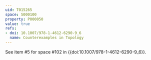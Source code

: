 ```yaml
---
uid: T015265
space: S000100
property: P000050
value: true
refs:
- doi: 10.1007/978-1-4612-6290-9_6
  name: Counterexamples in Topology
---
```


See item #5 for space #102 in {{doi:10.1007/978-1-4612-6290-9_6}}.
